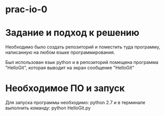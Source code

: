 # prac-io-0
# Задание и подход к решению
Необходимо было создать репозиторий и поместить туда программу, написанную на любом языке программирования.

Был использован язык python и в репозиторий помещена программа "HelloGit", которая выводит на экран сообщение "HelloGit"

# Необходимое ПО и запуск
Для запуска программы необходимо: python 2.7 и в терминале выполнить команду:
python HelloGit.py
